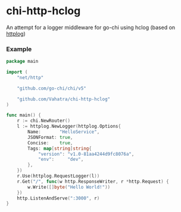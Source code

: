 # chi-http-hclog
An attempt for a logger middleware for go-chi using hclog (based on [httplog](https://github.com/go-chi/httplog))

### Example
```go
package main

import (
	"net/http"

	"github.com/go-chi/chi/v5"

	"github.com/Vahatra/chi-http-hclog"
)

func main() {
	r := chi.NewRouter()
	l := httplog.NewLogger(httplog.Options{
		Name:       "HelloService",
		JSONFormat: true,
		Concise:    true,
		Tags: map[string]string{
			"version": "v1.0-81aa4244d9fc8076a",
			"env":     "dev",
		},
	})
	r.Use(httplog.RequestLogger(l))
	r.Get("/", func(w http.ResponseWriter, r *http.Request) {
		w.Write([]byte("Hello World!"))
	})
	http.ListenAndServe(":3000", r)
}
```